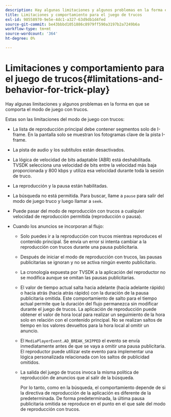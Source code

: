 ```yaml
---
description: Hay algunas limitaciones y algunos problemas en la forma en que se comporta el modo de juego con trucos.
title: Limitaciones y comportamiento para el juego de trucos
exl-id: 98558970-9e5e-4dc1-a327-63d9db1d4fed
source-git-commit: be43bbbd1051886c8979ff590a3197b2a7249b6a
workflow-type: tm+mt
source-wordcount: '364'
ht-degree: 0%

---
```


# Limitaciones y comportamiento para el juego de trucos{#limitations-and-behavior-for-trick-play}

Hay algunas limitaciones y algunos problemas en la forma en que se comporta el modo de juego con trucos.

<!--<a id="section_8B88E281A0FA4661B4C2C70A0ABED57C"></a>-->

Estas son las limitaciones del modo de juego con trucos:

* La lista de reproducción principal debe contener segmentos solo de I-frame. En la pantalla solo se muestran los fotogramas clave de la pista I-frame.
* La pista de audio y los subtítulos están desactivados.
* La lógica de velocidad de bits adaptable (ABR) está deshabilitada. TVSDK selecciona una velocidad de bits entre la velocidad más baja proporcionada y 800 kbps y utiliza esa velocidad durante toda la sesión de truco.
* La reproducción y la pausa están habilitadas.
* La búsqueda no está permitida. Para buscar, llame a `pause` para salir del modo de juego truco y luego llamar a `seek`.

* Puede pasar del modo de reproducción con trucos a cualquier velocidad de reproducción permitida (reproducción o pausa).
* Cuando los anuncios se incorporan al flujo:

   * Solo puedes ir a la reproducción con trucos mientras reproduces el contenido principal. Se envía un error si intenta cambiar a la reproducción con trucos durante una pausa publicitaria.
   * Después de iniciar el modo de reproducción con trucos, las pausas publicitarias se ignoran y no se activa ningún evento publicitario.
   * La cronología expuesta por TVSDK a la aplicación del reproductor no se modifica aunque se omitan las pausas publicitarias.
   * El valor de tiempo actual salta hacia adelante (hacia adelante rápido) o hacia atrás (hacia atrás rápido) con la duración de la pausa publicitaria omitida. Este comportamiento de salto para el tiempo actual permite que la duración del flujo permanezca sin modificar durante el juego de trucos. La aplicación de reproducción puede obtener el valor de hora local para realizar un seguimiento de la hora solo en relación con el contenido principal. No se realizan saltos de tiempo en los valores devueltos para la hora local al omitir un anuncio.
   * El `MediaPlayerEvent.AD_BREAK_SKIPPED` el evento se envía inmediatamente antes de que se vaya a omitir una pausa publicitaria. El reproductor puede utilizar este evento para implementar una lógica personalizada relacionada con los saltos de publicidad omitidos.
   * La salida del juego de trucos invoca la misma política de reproducción de anuncios que al salir de la búsqueda.

      Por lo tanto, como en la búsqueda, el comportamiento depende de si la directiva de reproducción de la aplicación es diferente de la predeterminada. De forma predeterminada, la última pausa publicitaria omitida se reproduce en el punto en el que sale del modo de reproducción con trucos.
